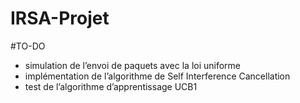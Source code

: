# IRSA-Projet

#TO-DO
- simulation de l’envoi de paquets avec la loi uniforme
- implémentation de l’algorithme de Self Interference Cancellation
- test de l’algorithme d’apprentissage UCB1

